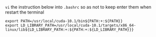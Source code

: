 `vi` the instruction below into `.bashrc` so as not to keep enter them when restart the terminal
```
export PATH=/usr/local/cuda-10.1/bin${PATH:+:${PATH}}
export LD_LIBRARY_PATH=/usr/local/cuda-10.1/targets/x86_64-linux/lib${LD_LIBRARY_PATH:+:${PATH:+:${LD_LIBRARY_PATH}}}
```
